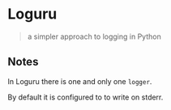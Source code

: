 # Loguru
> a simpler approach to logging in Python

## Notes

In Loguru there is one and only one `logger`.

By default it is configured to to write on stderr.